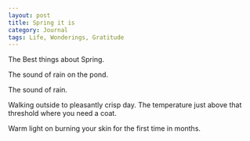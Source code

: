```yaml
---
layout: post
title: Spring it is
category: Journal
tags: Life, Wonderings, Gratitude
---
```

The Best things about Spring.

The sound of rain on the pond.

The sound of rain.

Walking outside to pleasantly crisp day. The temperature just above that threshold where you need a coat.

Warm light on burning your skin for the first time in months.
